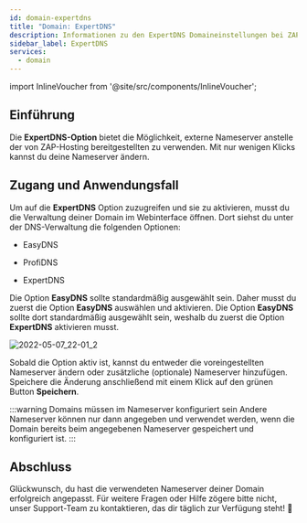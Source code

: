 ```yaml
---
id: domain-expertdns
title: "Domain: ExpertDNS"
description: Informationen zu den ExpertDNS Domaineinstellungen bei ZAP-Hosting - ZAP-hosting.com Dokumentationen
sidebar_label: ExpertDNS
services:
  - domain
---
```


import InlineVoucher from '@site/src/components/InlineVoucher';

## Einführung

Die **ExpertDNS-Option** bietet die Möglichkeit, externe Nameserver anstelle der von ZAP-Hosting bereitgestellten zu verwenden. Mit nur wenigen Klicks kannst du deine Nameserver ändern. 

## Zugang und Anwendungsfall

Um auf die **ExpertDNS** Option zuzugreifen und sie zu aktivieren, musst du die Verwaltung deiner Domain im Webinterface öffnen. Dort siehst du unter der DNS-Verwaltung die folgenden Optionen: 

- EasyDNS

- ProfiDNS

- ExpertDNS

Die Option **EasyDNS** sollte standardmäßig ausgewählt sein. Daher musst du zuerst die Option **EasyDNS** auswählen und aktivieren. Die Option **EasyDNS** sollte dort standardmäßig ausgewählt sein, weshalb du zuerst die Option **ExpertDNS** aktivieren musst. 

![2022-05-07_22-01_2](https://screensaver01.zap-hosting.com/index.php/s/5Xmdwz9Wy5Nn7XW/preview)

Sobald die Option aktiv ist, kannst du entweder die voreingestellten Nameserver ändern oder zusätzliche (optionale) Nameserver hinzufügen. Speichere die Änderung anschließend mit einem Klick auf den grünen Button **Speichern**. 

:::warning Domains müssen im Nameserver konfiguriert sein
Andere Nameserver können nur dann angegeben und verwendet werden, wenn die Domain bereits beim angegebenen Nameserver gespeichert und konfiguriert ist. 
:::

## Abschluss

Glückwunsch, du hast die verwendeten Nameserver deiner Domain erfolgreich angepasst. Für weitere Fragen oder Hilfe zögere bitte nicht, unser Support-Team zu kontaktieren, das dir täglich zur Verfügung steht! 🙂
